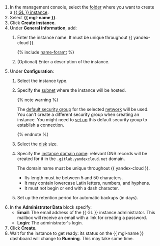 1. In the management console, select the [folder](../../resource-manager/concepts/resources-hierarchy.md#folder) where you want to create a [{{ GL }} instance](../../managed-gitlab/concepts/index.md#instance).
1. Select **{{ mgl-name }}**.
1. Click **Create instance**.
1. Under **General information**, add:
   1. Enter the instance name. It must be unique throughout {{ yandex-cloud }}.

      {% include [name-foramt](../name-format.md) %}

   1. (Optional) Enter a description of the instance.
1. Under **Сonfiguration**:
   1. Select the instance type.
   1. Specify the [subnet](../../vpc/concepts/network.md#subnet) where the instance will be hosted.

      {% note warning %}

      The [default security group](../../vpc/concepts/security-groups.md#default-security-group) for the selected [network](../../vpc/concepts/network.md#network) will be used. You can't create a different security group when creating an instance. You might need to [set up](../../managed-gitlab/operations/connect.md#configuring-security-groups) this default security group to establish a connection.

      {% endnote %}

   1. Select the [disk](../../compute/concepts/disk.md) size.
   1. Specify the [instance domain name](../../compute/concepts/network.md#hostname): relevant DNS records will be created for it in the `.gitlab.yandexcloud.net` domain.

      The domain name must be unique throughout {{ yandex-cloud }}.
      * Its length must be between 5 and 50 characters.
      * It may contain lowercase Latin letters, numbers, and hyphens.
      * It must not begin or end with a dash character.
   1. Set up the retention period for automatic backups (in days).
1. In the **Administrator Data** block specify:
   * **Email**: The email address of the {{ GL }} instance administrator. This mailbox will receive an email with a link for creating a password.
   * **Login**: The administrator's login.
1. Click **Create**.
1. Wait for the instance to get ready: its status on the {{ mgl-name }} dashboard will change to **Running**. This may take some time.